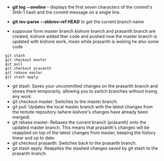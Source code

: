 - **git log --oneline** - displays the first seven characters of the commit's SHA-1 hash and the commit message on a single line.
- **git rev-parse --abbrev-ref HEAD** to get the current branch name

- suppouse form master branch kishore branch and prasanth branch are created, kishore added ther code and pushed now the master branch is updated with kishore work, mean while prasanth is woking he also some code
```
git stash
git checkout master
git pull
git checkout prasanth
git rebase master
git stash apply
```
- git stash: Saves your uncommitted changes on the prasanth branch and stores them temporarily, allowing you to switch branches without losing any work.
- git checkout master: Switches to the master branch.
- git pull: Updates the local master branch with the latest changes from the remote repository (where kishore's changes have already been merged).
- git rebase master: Rebases the current branch (prasanth) onto the updated master branch. This means that prasanth's changes will be reapplied on top of the latest changes from master, keeping the history linear and up to date.
- git checkout prasanth: Switches back to the prasanth branch.
- git stash apply: Reapplies the stashed changes saved by git stash to the prasanth branch.